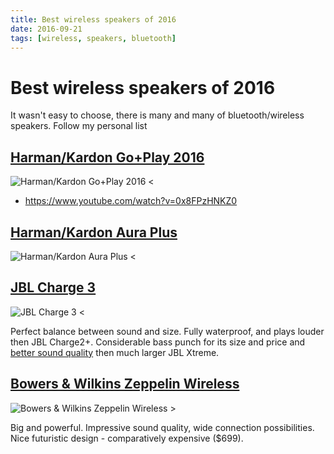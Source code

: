 ```yaml
---
title: Best wireless speakers of 2016
date: 2016-09-21
tags: [wireless, speakers, bluetooth]
---
```


# Best wireless speakers of 2016

It wasn't easy to choose, there is many and many of bluetooth/wireless speakers.
Follow my personal list

## [Harman/Kardon Go+Play 2016](http://www.harmankardon.com/bluetooth-speakers/HK+GO+PLAY.html)

![Harman/Kardon Go+Play 2016 <](/img/2016/09/HK-go+play.jpg)

- https://www.youtube.com/watch?v=0x8FPzHNKZ0

## [Harman/Kardon Aura Plus](http://www.harmankardon.com/wireless-speakers/AURA.html)

![Harman/Kardon Aura Plus <](/img/2016/09/HK-aura-plus.jpg)

## [JBL Charge 3](http://www.jbl.com/bluetooth-speakers/JBL+CHARGE+III.html)

![JBL Charge 3 <](/img/2016/09/JBL-charge-3.jpg)

Perfect balance between sound and size. Fully waterproof, and plays louder then JBL Charge2+.
Considerable bass punch for its size and price and [better sound quality](https://www.youtube.com/watch?v=jZMk76VOGkk) then
much larger JBL Xtreme.

## [Bowers & Wilkins Zeppelin Wireless](http://www.bowers-wilkins.com/Wireless-Speakers/Wireless-Speakers/Zeppelin-Wireless/product-details.html)

![Bowers & Wilkins Zeppelin Wireless >](/img/2016/09/BW-zeppelin.png)

Big and powerful. Impressive sound quality, wide connection possibilities.
Nice futuristic design - comparatively expensive ($699).
